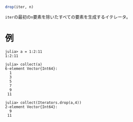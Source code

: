 ```julia
drop(iter, n)
```

`iter`の最初の`n`要素を除いたすべての要素を生成するイテレータ。

# 例

```jldoctest
julia> a = 1:2:11
1:2:11

julia> collect(a)
6-element Vector{Int64}:
  1
  3
  5
  7
  9
 11

julia> collect(Iterators.drop(a,4))
2-element Vector{Int64}:
  9
 11
```
